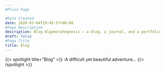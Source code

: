 ```yaml
---
#Plain Page

#Date Created
date: 2020-03-04T19:45:57+08:00
#Page Description
description: Blog Algomorphognesis — a blog, a journal, and a portfolio
draft: false
#Page Title
title: Blog
---
```


{{< spotlight title="Blog" >}}
    :A difficult yet beautiful adventure...
{{< /spotlight >}}